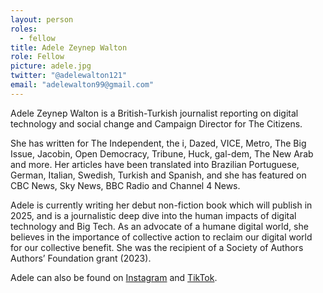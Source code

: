 ```yaml
---
layout: person
roles:
  - fellow
title: Adele Zeynep Walton
role: Fellow
picture: adele.jpg
twitter: "@adelewalton121"
email: "adelewalton99@gmail.com"
---
```

Adele Zeynep Walton is a British-Turkish journalist reporting on digital technology and social change and Campaign Director for The Citizens.

<!--more-->

She has written for The Independent, the i, Dazed, VICE, Metro, The Big Issue, Jacobin, Open Democracy, Tribune, Huck, gal-dem, The New Arab and more. Her articles have been translated into Brazilian Portuguese, German, Italian, Swedish, Turkish and Spanish, and she has featured on CBC News, Sky News, BBC Radio and Channel 4 News.

Adele is currently writing her debut non-fiction book which will publish in 2025, and is a journalistic deep dive into the human impacts of digital technology and Big Tech. As an advocate of a humane digital world, she believes in the importance of collective action to reclaim our digital world for our collective benefit. She was the recipient of a Society of Authors Authors’ Foundation grant (2023).

Adele can also be found on [Instagram](https://www.instagram.com/adele_walton/) and [TikTok](https://www.tiktok.com/@adelewalton_?lang=en).